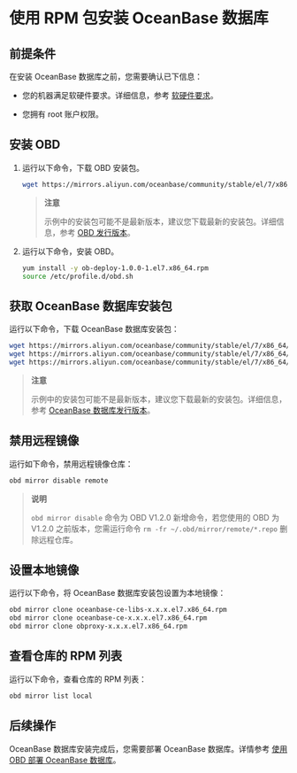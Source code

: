 
# 使用 RPM 包安装 OceanBase 数据库

## 前提条件

在安装 OceanBase 数据库之前，您需要确认已下信息：

* 您的机器满足软硬件要求。详细信息，参考 [软硬件要求](../../5.installation-and-deployment/2.local-deployment/1.requirements-for-software-and-hardware.md)。

* 您拥有 root 账户权限。

## 安装 OBD

1. 运行以下命令，下载 OBD 安装包。

   ```bash
   wget https://mirrors.aliyun.com/oceanbase/community/stable/el/7/x86_64/ob-deploy-x.x.x.el7.x86_64.rpm
   ```

   > **注意**
   >
   > 示例中的安装包可能不是最新版本，建议您下载最新的安装包。详细信息，参考 [OBD 发行版本](https://github.com/oceanbase/obdeploy/releases)。

2. 运行以下命令，安装 OBD。

   ```bash
   yum install -y ob-deploy-1.0.0-1.el7.x86_64.rpm
   source /etc/profile.d/obd.sh
   ```

## 获取 OceanBase 数据库安装包

运行以下命令，下载 OceanBase 数据库安装包：

```bash
wget https://mirrors.aliyun.com/oceanbase/community/stable/el/7/x86_64/oceanbase-ce-libs-x.x.x.el7.x86_64.rpm
wget https://mirrors.aliyun.com/oceanbase/community/stable/el/7/x86_64/oceanbase-ce-x.x.x.el7.x86_64.rpm
wget https://mirrors.aliyun.com/oceanbase/community/stable/el/7/x86_64/obproxy-x.x.x.el7.x86_64.rpm
```

> **注意**
>
> 示例中的安装包可能不是最新版本，建议您下载最新的安装包。详细信息，参考 [OceanBase 数据库发行版本](https://github.com/oceanbase/oceanbase/releases)。

## 禁用远程镜像

运行如下命令，禁用远程镜像仓库：

```bash
obd mirror disable remote
```

> **说明**
>
> `obd mirror disable` 命令为 OBD V1.2.0 新增命令，若您使用的 OBD 为 V1.2.0 之前版本，您需运行命令 `rm -fr ~/.obd/mirror/remote/*.repo` 删除远程仓库。

## 设置本地镜像

运行以下命令，将 OceanBase 数据库安装包设置为本地镜像：

```bash
obd mirror clone oceanbase-ce-libs-x.x.x.el7.x86_64.rpm
obd mirror clone oceanbase-ce-x.x.x.el7.x86_64.rpm
obd mirror clone obproxy-x.x.x.el7.x86_64.rpm
```

## 查看仓库的 RPM 列表

运行以下命令，查看仓库的 RPM 列表：

```bash
obd mirror list local
```

## 后续操作

OceanBase 数据库安装完成后，您需要部署 OceanBase 数据库。详情参考 [使用 OBD 部署 OceanBase 数据库](../../../2.quick-start/0.Quickly-experience-OceanBase.md)。

